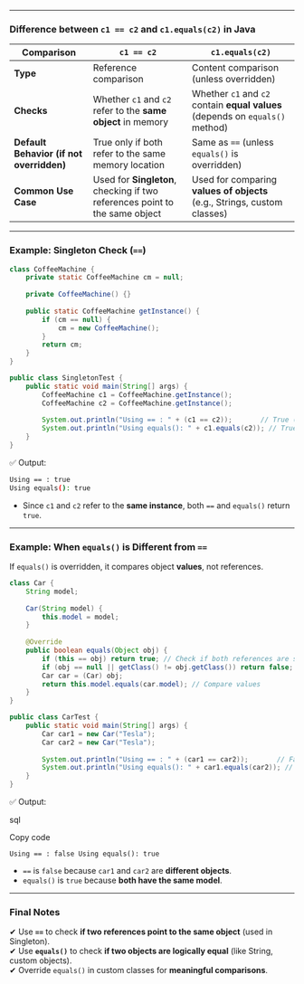 
---

### **Difference between `c1 == c2` and `c1.equals(c2)` in Java**

|**Comparison**|`c1 == c2`|`c1.equals(c2)`|
|---|---|---|
|**Type**|Reference comparison|Content comparison (unless overridden)|
|**Checks**|Whether `c1` and `c2` refer to the **same object** in memory|Whether `c1` and `c2` contain **equal values** (depends on `equals()` method)|
|**Default Behavior (if not overridden)**|True only if both refer to the same memory location|Same as `==` (unless `equals()` is overridden)|
|**Common Use Case**|Used for **Singleton**, checking if two references point to the same object|Used for comparing **values of objects** (e.g., Strings, custom classes)|

---

### **Example: Singleton Check (`==`)**

```java
class CoffeeMachine {
    private static CoffeeMachine cm = null;
	
    private CoffeeMachine() {}
	
    public static CoffeeMachine getInstance() {
        if (cm == null) {
            cm = new CoffeeMachine();
        }
        return cm;
    }
}

public class SingletonTest {
    public static void main(String[] args) {
        CoffeeMachine c1 = CoffeeMachine.getInstance();
        CoffeeMachine c2 = CoffeeMachine.getInstance();
		
        System.out.println("Using == : " + (c1 == c2));       // True (Same object)
        System.out.println("Using equals(): " + c1.equals(c2)); // True (Same reference)
    }
}
```

✅ Output:

```sh
Using == : true
Using equals(): true
```

- Since `c1` and `c2` refer to the **same instance**, both `==` and `equals()` return `true`.

---

### **Example: When `equals()` is Different from `==`**

If `equals()` is overridden, it compares object **values**, not references.

```java
class Car {
    String model;
	
    Car(String model) {
        this.model = model;
    }
	
    @Override
    public boolean equals(Object obj) {
        if (this == obj) return true; // Check if both references are same
        if (obj == null || getClass() != obj.getClass()) return false;
        Car car = (Car) obj;
        return this.model.equals(car.model); // Compare values
    }
}

public class CarTest {
    public static void main(String[] args) {
        Car car1 = new Car("Tesla");
        Car car2 = new Car("Tesla");
		
        System.out.println("Using == : " + (car1 == car2));       // False (Different objects)
        System.out.println("Using equals(): " + car1.equals(car2)); // True (Same model)
    }
}
```

✅ Output:

sql

Copy code

`Using == : false Using equals(): true`

- `==` is `false` because `car1` and `car2` are **different objects**.
- `equals()` is `true` because **both have the same model**.

---

### **Final Notes**

✔ Use **`==`** to check **if two references point to the same object** (used in Singleton).  
✔ Use **`equals()`** to check **if two objects are logically equal** (like String, custom objects).  
✔ Override `equals()` in custom classes for **meaningful comparisons**.
